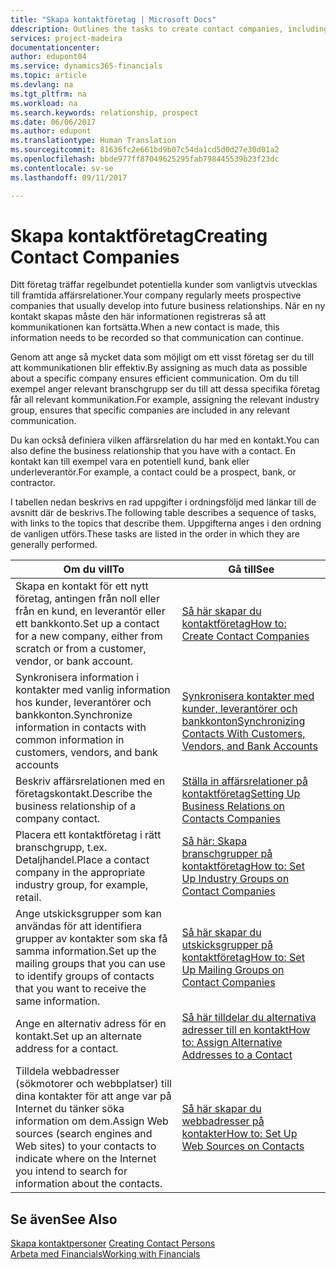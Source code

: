 ```yaml
---
title: "Skapa kontaktföretag | Microsoft Docs"
ddescription: Outlines the tasks to create contact companies, including assigning relevant data about prospects and defining the business relationships you have with companies.
services: project-madeira
documentationcenter: 
author: edupont04
ms.service: dynamics365-financials
ms.topic: article
ms.devlang: na
ms.tgt_pltfrm: na
ms.workload: na
ms.search.keywords: relationship, prospect
ms.date: 06/06/2017
ms.author: edupont
ms.translationtype: Human Translation
ms.sourcegitcommit: 81636fc2e661bd9b07c54da1cd5d0d27e30d01a2
ms.openlocfilehash: bbde977ff87049625295fab798445539b23f23dc
ms.contentlocale: sv-se
ms.lasthandoff: 09/11/2017

---
```

# <a name="creating-contact-companies"></a><span data-ttu-id="27a10-102">Skapa kontaktföretag</span><span class="sxs-lookup"><span data-stu-id="27a10-102">Creating Contact Companies</span></span>
<span data-ttu-id="27a10-103">Ditt företag träffar regelbundet potentiella kunder som vanligtvis utvecklas till framtida affärsrelationer.</span><span class="sxs-lookup"><span data-stu-id="27a10-103">Your company regularly meets prospective companies that usually develop into future business relationships.</span></span> <span data-ttu-id="27a10-104">När en ny kontakt skapas måste den här informationen registreras så att kommunikationen kan fortsätta.</span><span class="sxs-lookup"><span data-stu-id="27a10-104">When a new contact is made, this information needs to be recorded so that communication can continue.</span></span>

<span data-ttu-id="27a10-105">Genom att ange så mycket data som möjligt om ett visst företag ser du till att kommunikationen blir effektiv.</span><span class="sxs-lookup"><span data-stu-id="27a10-105">By assigning as much data as possible about a specific company ensures efficient communication.</span></span> <span data-ttu-id="27a10-106">Om du till exempel anger relevant branschgrupp ser du till att dessa specifika företag får all relevant kommunikation.</span><span class="sxs-lookup"><span data-stu-id="27a10-106">For example, assigning the relevant industry group, ensures that specific companies are included in any relevant communication.</span></span>

<span data-ttu-id="27a10-107">Du kan också definiera vilken affärsrelation du har med en kontakt.</span><span class="sxs-lookup"><span data-stu-id="27a10-107">You can also define the business relationship that you have with a contact.</span></span> <span data-ttu-id="27a10-108">En kontakt kan till exempel vara en potentiell kund, bank eller underleverantör.</span><span class="sxs-lookup"><span data-stu-id="27a10-108">For example, a contact could be a prospect, bank, or contractor.</span></span>

<span data-ttu-id="27a10-109">I tabellen nedan beskrivs en rad uppgifter i ordningsföljd med länkar till de avsnitt där de beskrivs.</span><span class="sxs-lookup"><span data-stu-id="27a10-109">The following table describes a sequence of tasks, with links to the topics that describe them.</span></span> <span data-ttu-id="27a10-110">Uppgifterna anges i den ordning de vanligen utförs.</span><span class="sxs-lookup"><span data-stu-id="27a10-110">These tasks are listed in the order in which they are generally performed.</span></span>

| <span data-ttu-id="27a10-111">Om du vill</span><span class="sxs-lookup"><span data-stu-id="27a10-111">To</span></span> | <span data-ttu-id="27a10-112">Gå till</span><span class="sxs-lookup"><span data-stu-id="27a10-112">See</span></span> |
| --- | --- |
| <span data-ttu-id="27a10-113">Skapa en kontakt för ett nytt företag, antingen från noll eller från en kund, en leverantör eller ett bankkonto.</span><span class="sxs-lookup"><span data-stu-id="27a10-113">Set up a contact for a new company, either from scratch or from a customer, vendor, or bank account.</span></span> |[<span data-ttu-id="27a10-114">Så här skapar du kontaktföretag</span><span class="sxs-lookup"><span data-stu-id="27a10-114">How to: Create Contact Companies</span></span>](marketing-how-create-contact-companies.md) |
| <span data-ttu-id="27a10-115">Synkronisera information i kontakter med vanlig information hos kunder, leverantörer och bankkonton.</span><span class="sxs-lookup"><span data-stu-id="27a10-115">Synchronize information in contacts with common information in customers, vendors, and bank accounts</span></span> |[<span data-ttu-id="27a10-116">Synkronisera kontakter med kunder, leverantörer och bankkonton</span><span class="sxs-lookup"><span data-stu-id="27a10-116">Synchronizing Contacts With Customers, Vendors, and Bank Accounts</span></span>](marketing-synchronize-contacts-customers-vendors-bank-accounts.md) |
| <span data-ttu-id="27a10-117">Beskriv affärsrelationen med en företagskontakt.</span><span class="sxs-lookup"><span data-stu-id="27a10-117">Describe the business relationship of a company contact.</span></span> |[<span data-ttu-id="27a10-118">Ställa in affärsrelationer på kontaktföretag</span><span class="sxs-lookup"><span data-stu-id="27a10-118">Setting Up Business Relations on Contacts Companies</span></span>](marketing-business-relations.md) |
| <span data-ttu-id="27a10-119">Placera ett kontaktföretag i rätt branschgrupp, t.ex. Detaljhandel.</span><span class="sxs-lookup"><span data-stu-id="27a10-119">Place a contact company in the appropriate industry group, for example, retail.</span></span> |[<span data-ttu-id="27a10-120">Så här: Skapa branschgrupper på kontaktföretag</span><span class="sxs-lookup"><span data-stu-id="27a10-120">How to: Set Up Industry Groups on Contact Companies</span></span>](marketing-industry-groups.md) |
| <span data-ttu-id="27a10-121">Ange utskicksgrupper som kan användas för att identifiera grupper av kontakter som ska få samma information.</span><span class="sxs-lookup"><span data-stu-id="27a10-121">Set up the mailing groups that you can use to identify groups of contacts that you want to receive the same information.</span></span> |[<span data-ttu-id="27a10-122">Så här skapar du utskicksgrupper på kontaktföretag</span><span class="sxs-lookup"><span data-stu-id="27a10-122">How to: Set Up Mailing Groups on Contact Companies</span></span>](marketing-mailing-groups.md) |
| <span data-ttu-id="27a10-123">Ange en alternativ adress för en kontakt.</span><span class="sxs-lookup"><span data-stu-id="27a10-123">Set up an alternate address for a contact.</span></span> |[<span data-ttu-id="27a10-124">Så här tilldelar du alternativa adresser till en kontakt</span><span class="sxs-lookup"><span data-stu-id="27a10-124">How to: Assign Alternative Addresses to a Contact</span></span>](marketing-how-assign-alternate-address.md) |
| <span data-ttu-id="27a10-125">Tilldela webbadresser (sökmotorer och webbplatser) till dina kontakter för att ange var på Internet du tänker söka information om dem.</span><span class="sxs-lookup"><span data-stu-id="27a10-125">Assign Web sources (search engines and Web sites) to your contacts to indicate where on the Internet you intend to search for information about the contacts.</span></span> |[<span data-ttu-id="27a10-126">Så här skapar du webbadresser på kontakter</span><span class="sxs-lookup"><span data-stu-id="27a10-126">How to: Set Up Web Sources on Contacts</span></span>](marketing-web-sources.md) |

## <a name="see-also"></a><span data-ttu-id="27a10-127">Se även</span><span class="sxs-lookup"><span data-stu-id="27a10-127">See Also</span></span>
<span data-ttu-id="27a10-128">[Skapa kontaktpersoner](marketing-create-contact-persons.md) </span><span class="sxs-lookup"><span data-stu-id="27a10-128">[Creating Contact Persons](marketing-create-contact-persons.md) </span></span>  
[<span data-ttu-id="27a10-129">Arbeta med Financials</span><span class="sxs-lookup"><span data-stu-id="27a10-129">Working with Financials</span></span>](ui-work-product.md)

